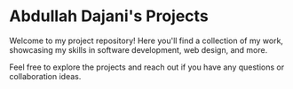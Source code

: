 # Abdullah Dajani's Projects

Welcome to my project repository! Here you'll find a collection of my work, showcasing my skills in software development, web design, and more.


Feel free to explore the projects and reach out if you have any questions or collaboration ideas.
